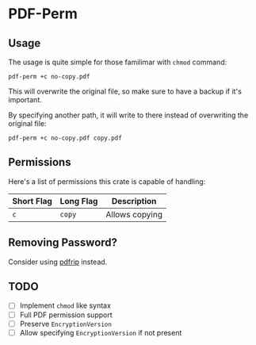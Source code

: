 # PDF-Perm

## Usage

The usage is quite simple for those familimar with `chmod` command:

```shell
pdf-perm +c no-copy.pdf
```

This will overwrite the original file, so make sure to have a backup if it's important.

By specifying another path, it will write to there instead of overwriting the original file:

```shell
pdf-perm +c no-copy.pdf copy.pdf
```

## Permissions

Here's a list of permissions this crate is capable of handling:

| Short Flag | Long Flag | Description |
| - | - | - |
| `c` | `copy` | Allows copying |

## Removing Password?

Consider using [pdfrip](https://github.com/mufeedvh/pdfrip) instead.

## TODO

- [ ] Implement `chmod` like syntax
- [ ] Full PDF permission support
- [ ] Preserve `EncryptionVersion`
- [ ] Allow specifying `EncryptionVersion` if not present
